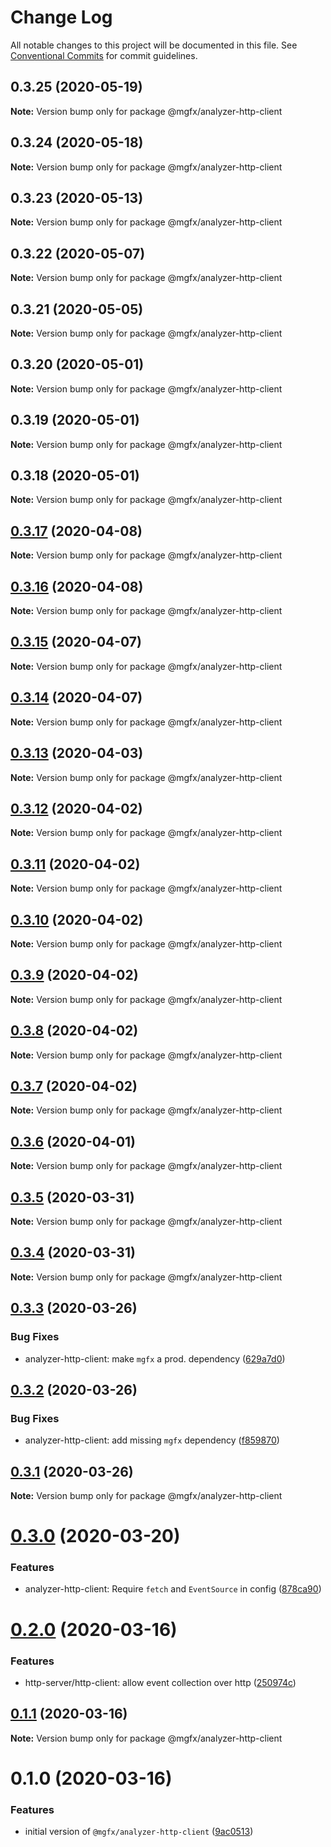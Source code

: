 # Change Log

All notable changes to this project will be documented in this file.
See [Conventional Commits](https://conventionalcommits.org) for commit guidelines.

## 0.3.25 (2020-05-19)

**Note:** Version bump only for package @mgfx/analyzer-http-client





## 0.3.24 (2020-05-18)

**Note:** Version bump only for package @mgfx/analyzer-http-client





## 0.3.23 (2020-05-13)

**Note:** Version bump only for package @mgfx/analyzer-http-client





## 0.3.22 (2020-05-07)

**Note:** Version bump only for package @mgfx/analyzer-http-client





## 0.3.21 (2020-05-05)

**Note:** Version bump only for package @mgfx/analyzer-http-client





## 0.3.20 (2020-05-01)

**Note:** Version bump only for package @mgfx/analyzer-http-client





## 0.3.19 (2020-05-01)

**Note:** Version bump only for package @mgfx/analyzer-http-client





## 0.3.18 (2020-05-01)

**Note:** Version bump only for package @mgfx/analyzer-http-client





## [0.3.17](https://github.com/ai-labs-team/mgFx/compare/@mgfx/analyzer-http-client@0.3.16...@mgfx/analyzer-http-client@0.3.17) (2020-04-08)

**Note:** Version bump only for package @mgfx/analyzer-http-client





## [0.3.16](https://github.com/ai-labs-team/mgFx/compare/@mgfx/analyzer-http-client@0.3.15...@mgfx/analyzer-http-client@0.3.16) (2020-04-08)

**Note:** Version bump only for package @mgfx/analyzer-http-client





## [0.3.15](https://github.com/ai-labs-team/mgFx/compare/@mgfx/analyzer-http-client@0.3.14...@mgfx/analyzer-http-client@0.3.15) (2020-04-07)

**Note:** Version bump only for package @mgfx/analyzer-http-client





## [0.3.14](https://github.com/ai-labs-team/mgFx/compare/@mgfx/analyzer-http-client@0.3.13...@mgfx/analyzer-http-client@0.3.14) (2020-04-07)

**Note:** Version bump only for package @mgfx/analyzer-http-client





## [0.3.13](https://github.com/ai-labs-team/mgFx/compare/@mgfx/analyzer-http-client@0.3.12...@mgfx/analyzer-http-client@0.3.13) (2020-04-03)

**Note:** Version bump only for package @mgfx/analyzer-http-client





## [0.3.12](https://github.com/ai-labs-team/mgFx/compare/@mgfx/analyzer-http-client@0.3.11...@mgfx/analyzer-http-client@0.3.12) (2020-04-02)

**Note:** Version bump only for package @mgfx/analyzer-http-client





## [0.3.11](https://github.com/ai-labs-team/mgFx/compare/@mgfx/analyzer-http-client@0.3.10...@mgfx/analyzer-http-client@0.3.11) (2020-04-02)

**Note:** Version bump only for package @mgfx/analyzer-http-client





## [0.3.10](https://github.com/ai-labs-team/mgFx/compare/@mgfx/analyzer-http-client@0.3.9...@mgfx/analyzer-http-client@0.3.10) (2020-04-02)

**Note:** Version bump only for package @mgfx/analyzer-http-client





## [0.3.9](https://github.com/ai-labs-team/mgFx/compare/@mgfx/analyzer-http-client@0.3.8...@mgfx/analyzer-http-client@0.3.9) (2020-04-02)

**Note:** Version bump only for package @mgfx/analyzer-http-client





## [0.3.8](https://github.com/ai-labs-team/mgFx/compare/@mgfx/analyzer-http-client@0.3.7...@mgfx/analyzer-http-client@0.3.8) (2020-04-02)

**Note:** Version bump only for package @mgfx/analyzer-http-client





## [0.3.7](https://github.com/ai-labs-team/mgFx/compare/@mgfx/analyzer-http-client@0.3.6...@mgfx/analyzer-http-client@0.3.7) (2020-04-02)

**Note:** Version bump only for package @mgfx/analyzer-http-client





## [0.3.6](https://github.com/ai-labs-team/mgFx/compare/@mgfx/analyzer-http-client@0.3.5...@mgfx/analyzer-http-client@0.3.6) (2020-04-01)

**Note:** Version bump only for package @mgfx/analyzer-http-client





## [0.3.5](https://github.com/ai-labs-team/mgFx/compare/@mgfx/analyzer-http-client@0.3.4...@mgfx/analyzer-http-client@0.3.5) (2020-03-31)

**Note:** Version bump only for package @mgfx/analyzer-http-client





## [0.3.4](https://github.com/ai-labs-team/mgFx/compare/@mgfx/analyzer-http-client@0.3.3...@mgfx/analyzer-http-client@0.3.4) (2020-03-31)

**Note:** Version bump only for package @mgfx/analyzer-http-client





## [0.3.3](https://github.com/ai-labs-team/mgFx/compare/@mgfx/analyzer-http-client@0.3.2...@mgfx/analyzer-http-client@0.3.3) (2020-03-26)


### Bug Fixes

* analyzer-http-client: make `mgfx` a prod. dependency ([629a7d0](https://github.com/ai-labs-team/mgFx/commit/629a7d0))





## [0.3.2](https://github.com/ai-labs-team/mgFx/compare/@mgfx/analyzer-http-client@0.3.1...@mgfx/analyzer-http-client@0.3.2) (2020-03-26)


### Bug Fixes

* analyzer-http-client: add missing `mgfx` dependency ([f859870](https://github.com/ai-labs-team/mgFx/commit/f859870))





## [0.3.1](https://github.com/ai-labs-team/mgFx/compare/@mgfx/analyzer-http-client@0.3.0...@mgfx/analyzer-http-client@0.3.1) (2020-03-26)

**Note:** Version bump only for package @mgfx/analyzer-http-client





# [0.3.0](https://github.com/ai-labs-team/mgFx/compare/@mgfx/analyzer-http-client@0.2.0...@mgfx/analyzer-http-client@0.3.0) (2020-03-20)


### Features

* analyzer-http-client: Require `fetch` and `EventSource` in config ([878ca90](https://github.com/ai-labs-team/mgFx/commit/878ca90))





# [0.2.0](https://github.com/ai-labs-team/mgFx/compare/@mgfx/analyzer-http-client@0.1.1...@mgfx/analyzer-http-client@0.2.0) (2020-03-16)


### Features

* http-server/http-client: allow event collection over http ([250974c](https://github.com/ai-labs-team/mgFx/commit/250974c))





## [0.1.1](https://github.com/ai-labs-team/mgFx/compare/@mgfx/analyzer-http-client@0.1.0...@mgfx/analyzer-http-client@0.1.1) (2020-03-16)

**Note:** Version bump only for package @mgfx/analyzer-http-client





# 0.1.0 (2020-03-16)


### Features

* initial version of `@mgfx/analyzer-http-client` ([9ac0513](https://github.com/ai-labs-team/mgFx/commit/9ac0513))
